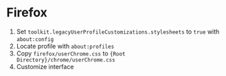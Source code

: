 # Firefox

1. Set `toolkit.legacyUserProfileCustomizations.stylesheets` to `true` with `about:config`
1. Locate profile with `about:profiles`
1. Copy `firefox/userChrome.css` to `{Root Directory}/chrome/userChrome.css`
1. Customize interface
